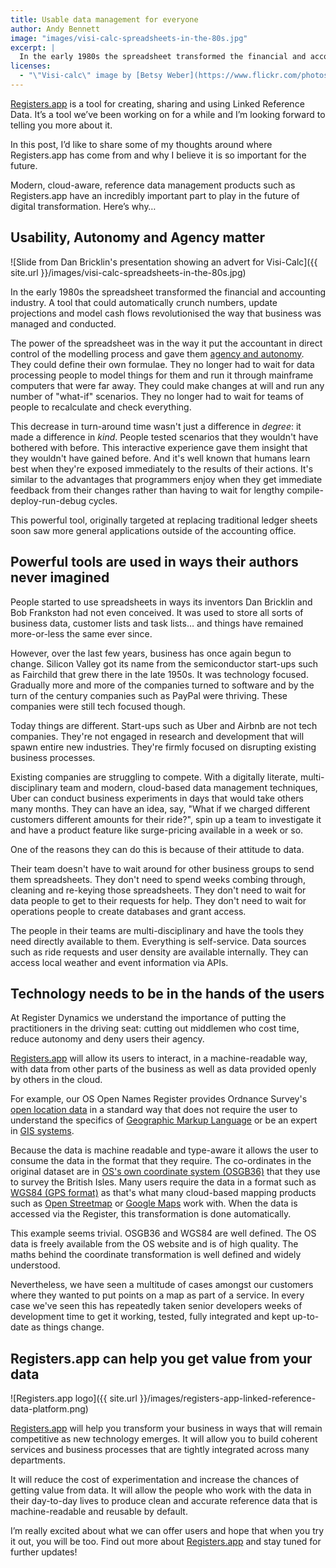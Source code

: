 ```yaml
---
title: Usable data management for everyone
author: Andy Bennett
image: "images/visi-calc-spreadsheets-in-the-80s.jpg"
excerpt: |
  In the early 1980s the spreadsheet transformed the financial and accounting industry. Over the last few years, business has once again begun to change. How are disruptive companies such as Uber and Airbnb reaping the rewards of putting cloud-based data management at the fingertips of their own teams?
licenses:
  - "\"Visi-calc\" image by [Betsy Weber](https://www.flickr.com/photos/betsyweber/) used under [CC BY 2.0](https://creativecommons.org/licenses/by/2.0/)."
---
```

[Registers.app](https://registers.app/) is a tool for creating, sharing and using Linked Reference Data. It’s a tool we’ve been working on for a while and I’m looking forward to telling you more about it.

In this post, I’d like to share some of my thoughts around where Registers.app has come from and why I believe it is so important for the future.

Modern, cloud-aware, reference data management products such as Registers.app have an incredibly important part to play in the future of digital transformation. Here’s why…

## Usability, Autonomy and Agency matter
![Slide from Dan Bricklin's presentation showing an advert for Visi-Calc]({{ site.url }}/images/visi-calc-spreadsheets-in-the-80s.jpg)

In the early 1980s the spreadsheet transformed the financial and accounting industry. A tool that could automatically crunch numbers, update projections and model cash flows revolutionised the way that business was managed and conducted.

The power of the spreadsheet was in the way it put the accountant in direct control of the modelling process and gave them [agency and autonomy](https://dataingovernment.blog.gov.uk/2019/06/10/improving-how-we-manage-spreadsheet-data/). They could define their own formulae. They no longer had to wait for data processing people to model things for them and run it through mainframe computers that were far away. They could make changes at will and run any number of "what-if" scenarios. They no longer had to wait for teams of people to recalculate and check everything.

This decrease in turn-around time wasn't just a difference in *degree*: it made a difference in *kind*. People tested scenarios that they wouldn't have bothered with before. This interactive experience gave them insight that they wouldn't have gained before. And it's well known that humans learn best when they're exposed immediately to the results of their actions. It's similar to the advantages that programmers enjoy when they get immediate feedback from their changes rather than having to wait for lengthy compile-deploy-run-debug cycles.

This powerful tool, originally targeted at replacing traditional ledger sheets soon saw more general applications outside of the accounting office.

## Powerful tools are used in ways their authors never imagined

People started to use spreadsheets in ways its inventors Dan Bricklin and Bob Frankston had not even conceived. It was used to store all sorts of business data, customer lists and task lists… and things have remained more-or-less the same ever since.

However, over the last few years, business has once again begun to change. Silicon Valley got its name from the semiconductor start-ups such as Fairchild that grew there in the late 1950s. It was technology focused. Gradually more and more of the companies turned to software and by the turn of the century companies such as PayPal were thriving. These companies were still tech focused though.

Today things are different. Start-ups such as Uber and Airbnb are not tech companies. They're not engaged in research and development that will spawn entire new industries. They're firmly focused on disrupting existing business processes.

Existing companies are struggling to compete. With a digitally literate, multi-disciplinary team and modern, cloud-based data management techniques, Uber can conduct business experiments in days that would take others many months. They can have an idea, say, "What if we charged different customers different amounts for their ride?", spin up a team to investigate it and have a product feature like surge-pricing available in a week or so.

One of the reasons they can do this is because of their attitude to data.

Their team doesn't have to wait around for other business groups to send them spreadsheets. They don't need to spend weeks combing through, cleaning and re-keying those spreadsheets. They don't need to wait for data people to get to their requests for help. They don't need to wait for operations people to create databases and grant access.

The people in their teams are multi-disciplinary and have the tools they need directly available to them. Everything is self-service. Data sources such as ride requests and user density are available internally. They can access local weather and event information via APIs.

## Technology needs to be in the hands of the users

At Register Dynamics we understand the importance of putting the practitioners in the driving seat: cutting out middlemen who cost time, reduce autonomy and deny users their agency.

[Registers.app](https://registers.app/) will allow its users to interact, in a machine-readable way, with data from other parts of the business as well as data provided openly by others in the cloud.

For example, our OS Open Names Register provides Ordnance Survey's [open location data](https://www.ordnancesurvey.co.uk/business-and-government/products/os-open-names.html) in a standard way that does not require the user to understand the specifics of [Geographic Markup Language](https://en.wikipedia.org/wiki/Geography_Markup_Language) or be an expert in [GIS systems](https://en.wikipedia.org/wiki/Geographic_information_system).

Because the data is machine readable and type-aware it allows the user to consume the data in the format that they require. The co-ordinates in the original dataset are in [OS's own coordinate system (OSGB36)](https://en.wikipedia.org/wiki/Ordnance_Survey_National_Grid) that they use to survey the British Isles. Many users require the data in a format such as [WGS84 (GPS format)](https://en.wikipedia.org/wiki/World_Geodetic_System) as that's what many cloud-based mapping products such as [Open Streetmap](https://www.openstreetmap.org/) or [Google Maps](https://www.google.co.uk/maps) work with. When the data is accessed via the Register, this transformation is done automatically.

This example seems trivial. OSGB36 and WGS84 are well defined. The OS data is freely available from the OS website and is of high quality. The maths behind the coordinate transformation is well defined and widely understood.

Nevertheless, we have seen a multitude of cases amongst our customers where they wanted to put points on a map as part of a service. In every case we've seen this has repeatedly taken senior developers weeks of development time to get it working, tested, fully integrated and kept up-to-date as things change.

## Registers.app can help you get value from your data
![Registers.app logo]({{ site.url }}/images/registers-app-linked-reference-data-platform.png)

[Registers.app](https://registers.app) will help you transform your business in ways that will remain competitive as new technology emerges. It will allow you to build coherent services and business processes that are tightly integrated across many departments.

It will reduce the cost of experimentation and increase the chances of getting value from data. It will allow the people who work with the data in their day-to-day lives to produce clean and accurate reference data that is machine-readable and reusable by default.

I’m really excited about what we can offer users and hope that when you try it out, you will be too. Find out more about [Registers.app](https://registers.app) and stay tuned for further updates!
